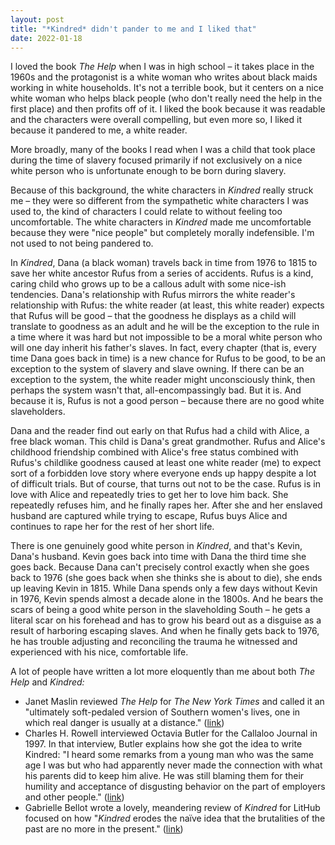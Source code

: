 ```yaml
---
layout: post
title: "*Kindred* didn't pander to me and I liked that"
date: 2022-01-18
---
```


I loved the book *The Help* when I was in high school – it takes place in the 1960s and the protagonist is a white woman who writes about black maids working in white households. It's not a terrible book, but it centers on a nice white woman who helps black people (who don't really need the help in the first place) and then profits off of it. I liked the book because it was readable and the characters were overall compelling, but even more so, I liked it because it pandered to me, a white reader.

More broadly, many of the books I read when I was a child that took place during the time of slavery focused primarily if not exclusively on a nice white person who is unfortunate enough to be born during slavery.

Because of this background, the white characters in *Kindred* really struck me – they were so different from the sympathetic white characters I was used to, the kind of characters I could relate to without feeling too uncomfortable. The white characters in *Kindred* made me uncomfortable because they were "nice people" but completely morally indefensible. I'm not used to not being pandered to.

In *Kindred*, Dana (a black woman) travels back in time from 1976 to 1815 to save her white ancestor Rufus from a series of accidents. Rufus is a kind, caring child who grows up to be a callous adult with some nice-ish tendencies. Dana's relationship with Rufus mirrors the white reader's relationship with Rufus: the white reader (at least, this white reader) expects that Rufus will be good – that the goodness he displays as a child will translate to goodness as an adult and he will be the exception to the rule in a time where it was hard but not impossible to be a moral white person who will one day inherit his father's slaves. In fact, every chapter (that is, every time Dana goes back in time) is a new chance for Rufus to be good, to be an exception to the system of slavery and slave owning. If there can be an exception to the system, the white reader might unconsciously think, then perhaps the system wasn't that, all-encompassingly bad. But it is. And because it is, Rufus is not a good person – because there are no good white slaveholders.

Dana and the reader find out early on that Rufus had a child with Alice, a free black woman. This child is Dana's great grandmother. Rufus and Alice's childhood friendship combined with Alice's free status combined with Rufus's childlike goodness caused at least one white reader (me) to expect sort of a forbidden love story where everyone ends up happy despite a lot of difficult trials. But of course, that turns out not to be the case. Rufus is in love with Alice and repeatedly tries to get her to love him back. She repeatedly refuses him, and he finally rapes her. After she and her enslaved husband are captured while trying to escape, Rufus buys Alice and continues to rape her for the rest of her short life.

There is one genuinely good white person in *Kindred*, and that's Kevin, Dana's husband. Kevin goes back into time with Dana the third time she goes back. Because Dana can't precisely control exactly when she goes back to 1976 (she goes back when she thinks she is about to die), she ends up leaving Kevin in 1815. While Dana spends only a few days without Kevin in 1976, Kevin spends almost a decade alone in the 1800s. And he bears the scars of being a good white person in the slaveholding South – he gets a literal scar on his forehead and has to grow his beard out as a disguise as a result of harboring escaping slaves. And when he finally gets back to 1976, he has trouble adjusting and reconciling the trauma he witnessed and experienced with his nice, comfortable life.

A lot of people have written a lot more eloquently than me about both *The Help* and *Kindred:*

* Janet Maslin reviewed *The Help* for *The New York Times* and called it an "ultimately soft-pedaled version of Southern women's lives, one in which real danger is usually at a distance." ([link](https://www.nytimes.com/2009/02/19/books/19masl.html))
* Charles H. Rowell interviewed Octavia Butler for the Callaloo Journal in 1997. In that interview, Butler explains how she got the idea to write Kindred: "I heard some remarks from a young man who was the same age I was but who had apparently never made the connection with what his parents did to keep him alive. He was still blaming them for their humility and acceptance of disgusting behavior on the part of employers and other people." ([link](https://www.jstor.org/stable/3299291?seq=5#metadata_info_tab_contents))
* Gabrielle Bellot wrote a lovely, meandering review of *Kindred* for LitHub focused on how "*Kindred* erodes the naïve idea that the brutalities of the past are no more in the present." ([link](https://lithub.com/octavia-butler-the-brutalities-of-the-past-are-all-around-this/))

<script data-goatcounter="https://dlog.goatcounter.com/count"

        async src="//gc.zgo.at/count.js"></script>